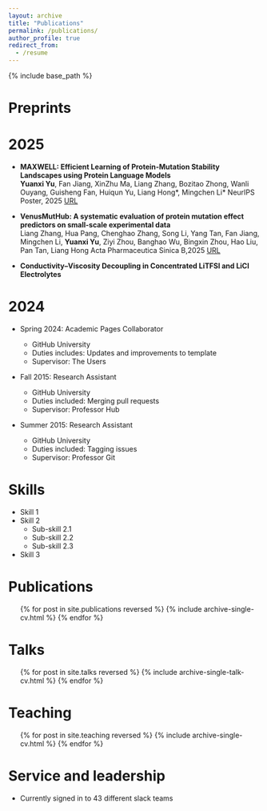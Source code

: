 ```yaml
---
layout: archive
title: "Publications"
permalink: /publications/
author_profile: true
redirect_from:
  - /resume
---
```


{% include base_path %}

Preprints
======


2025
======
* **MAXWELL: Efficient Learning of Protein-Mutation Stability Landscapes using Protein Language Models**  
**Yuanxi Yu**, Fan Jiang, XinZhu Ma, Liang Zhang, Bozitao Zhong, Wanli Ouyang, Guisheng Fan, Huiqun Yu, Liang Hong*, Mingchen Li*
NeurIPS Poster, 2025
[URL](https://www.biorxiv.org/content/10.1101/2025.05.30.656964v1)

* **VenusMutHub: A systematic evaluation of protein mutation effect predictors on small-scale experimental data**  
Liang Zhang, Hua Pang, Chenghao Zhang, Song Li, Yang Tan, Fan Jiang, Mingchen Li, **Yuanxi Yu**, Ziyi Zhou, Banghao Wu, Bingxin Zhou, Hao Liu, Pan Tan, Liang Hong
Acta Pharmaceutica Sinica B,2025
[URL]()

* **Conductivity–Viscosity Decoupling in Concentrated LiTFSI and LiCl Electrolytes**

2024
======
* Spring 2024: Academic Pages Collaborator
  * GitHub University
  * Duties includes: Updates and improvements to template
  * Supervisor: The Users

* Fall 2015: Research Assistant
  * GitHub University
  * Duties included: Merging pull requests
  * Supervisor: Professor Hub

* Summer 2015: Research Assistant
  * GitHub University
  * Duties included: Tagging issues
  * Supervisor: Professor Git
  
Skills
======
* Skill 1
* Skill 2
  * Sub-skill 2.1
  * Sub-skill 2.2
  * Sub-skill 2.3
* Skill 3

Publications
======
  <ul>{% for post in site.publications reversed %}
    {% include archive-single-cv.html %}
  {% endfor %}</ul>
  
Talks
======
  <ul>{% for post in site.talks reversed %}
    {% include archive-single-talk-cv.html  %}
  {% endfor %}</ul>
  
Teaching
======
  <ul>{% for post in site.teaching reversed %}
    {% include archive-single-cv.html %}
  {% endfor %}</ul>
  
Service and leadership
======
* Currently signed in to 43 different slack teams
